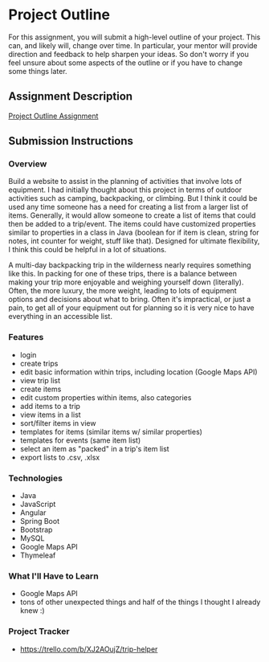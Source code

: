 # Project Outline
For this assignment, you will submit a high-level outline of your project. This can, and likely will, change over time. In particular, your mentor will provide direction and feedback to help sharpen your ideas. So don't worry if you feel unsure about some aspects of the outline or if you have to change some things later.

## Assignment Description
[Project Outline Assignment](https://education.launchcode.org/liftoff/modules/assignments/project-outline)

## Submission Instructions

### Overview
Build a website to assist in the planning of activities that involve lots of equipment. I had initially thought about this project in terms of outdoor activities such as camping, backpacking, or climbing. But I think it could be used any time someone has a need for creating a list from a larger list of items. Generally, it would allow someone to create a list of items that could then be added to a trip/event. The items could have customized properties similar to properties in a class in Java (boolean for if item is clean, string for notes, int counter for weight, stuff like that). Designed for ultimate flexibility, I think this could be helpful in a lot of situations. 

A multi-day backpacking trip in the wilderness nearly requires something like this. In packing for one of these trips, there is a balance between making your trip more enjoyable and weighing yourself down (literally). Often, the more luxury, the more weight, leading to lots of equipment options and decisions about what to bring. Often it's impractical, or just a pain, to get all of your equipment out for planning so it is very nice to have everything in an accessible list.







### Features
- login
- create trips
- edit basic information within trips, including location (Google Maps API)
- view trip list
- create items
- edit custom properties within items, also categories
- add items to a trip
- view items in a list
- sort/filter items in view
- templates for items (similar items w/ similar properties)
- templates for events (same item list)
- select an item as "packed" in a trip's item list
- export lists to .csv, .xlsx

### Technologies
- Java
- JavaScript
- Angular
- Spring Boot
- Bootstrap
- MySQL
- Google Maps API
- Thymeleaf


### What I'll Have to Learn
- Google Maps API
- tons of other unexpected things and half of the things I thought I already knew :)

### Project Tracker
- https://trello.com/b/XJ2AOujZ/trip-helper
